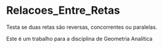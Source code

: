 # Relacoes_Entre_Retas
Testa se duas retas são reversas, concorrentes ou paralelas.

Este é um trabalho para a disciplina de Geometria Analítica
